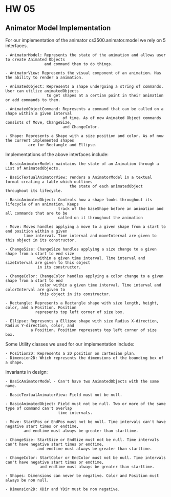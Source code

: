 # HW 05 #
## Animator Model Implementation
For our implementation of the animator cs3500.animator.model we rely on 5 interfaces.
    
    - AnimatorModel: Represents the state of the animation and allows user to create Animated Objects 
                     and command them to do things.
                     
    - AnimatorView: Represents the visual component of an animation. Has the ability to render a animation.
                     
    - AnimatedObject: Represents a shape undergoing a string of commands. User can utilize animatedObjects 
                      to get shapes at a certian point in their animation or add commands to them.
                      
    - AnimatedObjectCommand: Represents a command that can be called on a shape within a given interval 
                             of time. As of now Animated Object commands consists of Move, ChangeSize, 
                             and ChangeColor.
                             
    - Shape: Represents a Shape with a size position and color. As of now the current implemented shapes 
              are for Rectangle and Ellipse.
              
              
Implementations of the above interfaces include:

    - BasicAnimatorModel: maintains the state of an Animation through a List of AnimatedObjects.
    
    - BasicTextualAnimatorView: renders a AnimatorModel in a textual format creating a table which outlines
                                the state of each animatedObject throughout its lifecycle. 
    
    - BasicAnimatedObject: Controls how a shape looks throughout its lifecycle of an animation. Keeps 
                           track of the baseShape before an animation and all commands that are to be 
                           called on it throughout the animation
                           
    - Move: Moves handles applying a move to a given shape from a start to end position within a given 
            time interval. Time interval and moveInterval are given to this object in its constructor.
            
    - ChangeSize: ChangeSize handles applying a size change to a given shape from a start to end size 
                  within a given time interval. Time interval and sizeInterval are given to this object 
                  in its constructor.
                  
    - ChangeColor: ChangeColor handles applying a color change to a given shape from a start to end 
                   color within a given time interval. Time interval and colorInterval are given to 
                   this object in its constructor.
                   
    - Rectangle: Represents a Rectangle shape with size length, height, color, and a Position. Position 
                 represents top left corner of size box.
                 
    - Ellipse: Represents a Ellipse shape with size Radius X-direction, Radius Y-direction, color, and 
               a Position. Position represents top left corner of size box.


Some Utility classes we used for our implementation include:

    - Position2D: Represents a 2D position on cartesian plan.
    - Dimension2D: Which represents the dimensions of the bounding box of a shape.
    
Invariants in design:

    - BasicAnimatorModel - Can't have two AnimatedObjects with the same name.

    - BasicTextualAnimatorView: Field must not be null.
    
    - BasicAnimatedObject: Field must not be null. Two or more of the same type of command can't overlap 
                           time intervals.
    
    - Move: StartPos or EndPos must not be null. Time intervals can't have negative start times or endtime, 
            and endtime must always be greater than starttime.
            
    - ChangeSize: StartSize or EndSize must not be null. Time intervals can't have negative start times or endtime, 
                  and endtime must always be greater than starttime.
                
    - ChangeColor: StartColor or EndColor must not be null. Time intervals can't have negative start times or endtime, 
                   and endtime must always be greater than starttime.
                   
    - Shapes: Dimensions can never be negative. Color and Position must always be non null.
                   
    - Dimension2D: XDir and YDir must be non negative.
